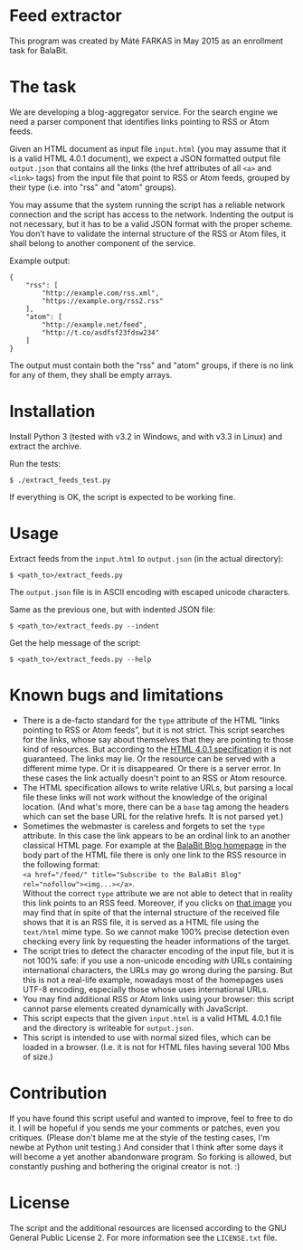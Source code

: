# Feed extractor

This program was created by Máté FARKAS in May 2015 as an enrollment task for BalaBit.

# The task

We are developing a blog-aggregator service. For the search engine we need a parser component
that identifies links pointing to RSS or Atom feeds.

Given an HTML document as input file `input.html` (you may assume that it is a valid HTML
4.0.1 document), we expect a JSON formatted output file `output.json` that contains all the links
(the href attributes of all `<a>` and `<link>` tags) from the input file that point to RSS or Atom
feeds, grouped by their type (i.e. into "rss" and "atom" groups).

You may assume that the system running the script has a reliable network connection and the script
has access to the network. Indenting the output is not necessary, but it has to be a valid JSON
format with the proper scheme. You don’t have to validate the internal structure of the RSS or Atom
files, it shall belong to another component of the service.

Example output:

    {
        "rss": [
            "http://example.com/rss.xml",
            "https://example.org/rss2.rss"
        ],
        "atom": [
            "http://example.net/feed",
            "http://t.co/asdfsf23fdsw234"
        ]
    }

The output must contain both the "rss" and "atom" groups, if there is no link for any of them, they
shall be empty arrays.

# Installation

Install Python 3 (tested with v3.2 in Windows, and with v3.3 in Linux) and extract the archive.

Run the tests:

    $ ./extract_feeds_test.py

If everything is OK, the script is expected to be working fine.

# Usage

Extract feeds from the `input.html` to `output.json` (in the actual directory):

    $ <path_to>/extract_feeds.py
   
The `output.json` file is in ASCII encoding with escaped unicode characters.

Same as the previous one, but with indented JSON file:

    $ <path_to>/extract_feeds.py --indent

Get the help message of the script:

    $ <path_to>/extract_feeds.py --help

# Known bugs and limitations

- There is a de-facto standard for the `type` attribute of the HTML “links pointing to RSS or Atom feeds”, but it is not strict. This script searches for the links, whose say about themselves that they are pointing to those kind of resources. But according to the [HTML 4.0.1 specification](http://www.w3.org/TR/html4/struct/links.html#adef-type-A) it is not guaranteed. The links may lie. Or the resource can be served with a different mime type. Or it is disappeared. Or there is a server error. In these cases the link actually doesn't point to an RSS or Atom resource. 
- The HTML specification allows to write relative URLs, but parsing a local file these links will not work without the knowledge of the original location. (And what's more, there can be a `base` tag among the headers which can set the base URL for the relative hrefs. It is not parsed yet.)
- Sometimes the webmaster is careless and forgets to set the `type` attribute. In this case the link appears to be an ordinal link to an another classical HTML page. For example at the [BalaBit Blog homepage](https://blogs.balabit.com) in the body part of the HTML file there is only one link to the RSS resource in the following format:
<br>`<a href="/feed/" title="Subscribe to the BalaBit Blog" rel="nofollow"><img...></a>`.<br>
Without the correct `type` attribute we are not able to detect that in reality this link points to an RSS feed. Moreover, if you clicks on [that image](https://blogs.balabit.com/feed/) you may find that in spite of that the internal structure of the received file shows that it is an RSS file, it is served as a HTML file using the `text/html` mime type. So we cannot make 100% precise detection even checking every link by requesting the header informations of the target. 
- The script tries to detect the character encoding of the input file, but it is not 100% safe: if you use a non-unicode encoding *with* URLs containing international characters, the URLs may go wrong during the parsing. But this is not a real-life example, nowadays most of the homepages uses UTF-8 encoding, especially those whose uses international URLs.     
- You may find additional RSS or Atom links using your browser: this script cannot parse elements created dynamically with JavaScript.
- This script expects that the given `input.html` is a valid HTML 4.0.1 file and the directory is writeable for `output.json`.
- This script is intended to use with normal sized files, which can be loaded in a browser. (I.e. it is not for HTML files having several 100 Mbs of size.)

# Contribution

If you have found this script useful and wanted to improve, feel to free to do it. I will be hopeful if you sends me your comments or patches, even you critiques. (Please don't blame me at the style of the testing cases, I'm newbe at Python unit testing.) And consider that I think after some days it will become a yet another abandonware program. So forking is allowed, but constantly pushing and bothering the original creator is not. :) 

# License

The script and the additional resources are licensed according to the GNU General Public License 2. For more information see the `LICENSE.txt` file.
